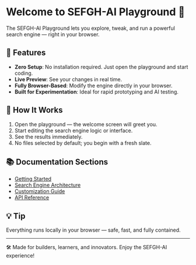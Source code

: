# Welcome to SEFGH-AI Playground 👋

The SEFGH-AI Playground lets you explore, tweak, and run a powerful search engine — right in your browser.

## 🚀 Features

- **Zero Setup**: No installation required. Just open the playground and start coding.
- **Live Preview**: See your changes in real time.
- **Fully Browser-Based**: Modify the engine directly in your browser.
- **Built for Experimentation**: Ideal for rapid prototyping and AI testing.

## 🧩 How It Works

1. Open the playground — the welcome screen will greet you.
2. Start editing the search engine logic or interface.
3. See the results immediately.
4. No files selected by default; you begin with a fresh slate.

## 📚 Documentation Sections

- [Getting Started](getting-started.md)
- [Search Engine Architecture](architecture.md)
- [Customization Guide](customization.md)
- [API Reference](api-reference.md)

## 💡 Tip

Everything runs locally in your browser — safe, fast, and fully contained.

---

🛠 Made for builders, learners, and innovators. Enjoy the SEFGH-AI experience!
